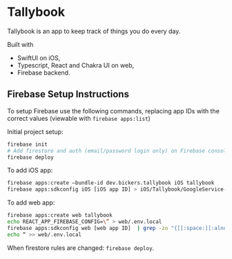 # Tallybook
Tallybook is an app to keep track of things you do every day.

Built with
- SwiftUI on iOS,
- Typescript, React and Chakra UI on web,
- Firebase backend.

## Firebase Setup Instructions
To setup Firebase use the following commands, replacing app IDs with the correct values (viewable with `firebase apps:list`)

Initial project setup:
```bash
firebase init
# Add firestore and auth (email/password login only) on Firebase console
firebase deploy
```

To add iOS app:
```bash
firebase apps:create —bundle-id dev.bickers.tallybook iOS tallybook
firebase apps:sdkconfig iOS [iOS app ID] > iOS/Tallybook/GoogleService-Info.plist
```

To add web app:
```bash
firebase apps:create web tallybook
echo REACT_APP_FIREBASE_CONFIG=\” > web/.env.local
firebase apps:sdkconfig web [web app ID]  | grep -zo "{[[:space:][:alnum:]:\",.-]*}"  | tr -d '\n' >> web/.env
echo “ >> web/.env.local
```

When firestore rules are changed: `firebase deploy`.